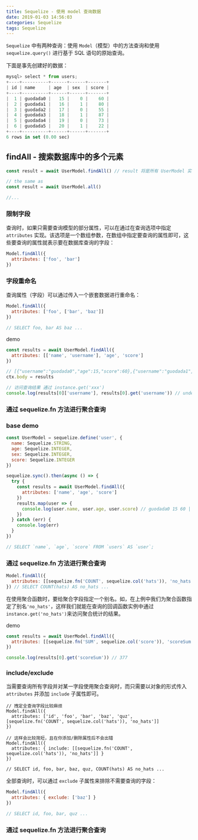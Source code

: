 ```yaml
---
title: Sequelize - 使用 model 查询数据
date: 2019-01-03 14:56:03
categories: Sequelize
tags: Sequelize
---
```


`Sequelize` 中有两种查询：使用 `Model`（模型）中的方法查询和使用 `sequelize.query()` 进行基于 SQL 语句的原始查询。

下面是事先创建好的数据：

```js
mysql> select * from users;
+----+----------+------+------+-------+
| id | name     | age  | sex  | score |
+----+----------+------+------+-------+
|  1 | guodada0 |   15 |    0 |    60 |
|  2 | guodada1 |   16 |    1 |    80 |
|  3 | guodada2 |   17 |    0 |    55 |
|  4 | guodada3 |   18 |    1 |    87 |
|  5 | guodada4 |   19 |    0 |    73 |
|  6 | guodada5 |   20 |    1 |    22 |
+----+----------+------+------+-------+
6 rows in set (0.00 sec)
```

## findAll - 搜索数据库中的多个元素

```js
const result = await UserModel.findAll() // result 将是所有 UserModel 实例的数组

// the same as
const result = await UserModel.all()

//...
```

### 限制字段

查询时，如果只需要查询模型的部分属性，可以在通过在查询选项中指定 `attributes` 实现。该选项是一个数组参数，在数组中指定要查询的属性即可，这些要查询的属性就表示要在数据库查询的字段：

```js
Model.findAll({
  attributes: ['foo', 'bar']
})
```

### 字段重命名

查询属性（字段）可以通过传入一个嵌套数据进行重命名：

```js
Model.findAll({
  attributes: ['foo', ['bar', 'baz']]
})

// SELECT foo, bar AS baz ...
```

demo

```js
const results = await UserModel.findAll({
  attributes: [['name', 'username'], 'age', 'score']
})

// [{"username":"guodada0","age":15,"score":60},{"username":"guodada1","age":16,"score":80} ...]
ctx.body = results

// 访问查询结果 通过 instance.get('xxx')
console.log(results[0]['username'], results[0].get('username')) // undefind, 'guodada0'
```

### 通过 sequelize.fn 方法进行聚合查询




### base demo

```js
const UserModel = sequelize.define('user', {
  name: Sequelize.STRING,
  age: Sequelize.INTEGER,
  sex: Sequelize.INTEGER,
  score: Sequelize.INTEGER
})

sequelize.sync().then(async () => {
  try {
    const results = await UserModel.findAll({
      attributes: ['name', 'age', 'score']
    })
    results.map(user => {
      console.log(user.name, user.age, user.score) // guodada0 15 60 | guodada1 16 80...
    })
  } catch (err) {
    console.log(err)
  }
})

// SELECT `name`, `age`, `score` FROM `users` AS `user`;
```

### 通过 sequelize.fn 方法进行聚合查询

```js
Model.findAll({
  attributes: [[sequelize.fn('COUNT', sequelize.col('hats')), 'no_hats']]
}) // SELECT COUNT(hats) AS no_hats ...
```

在使用聚合函数时，要给聚合字段指定一个别名。如，在上例中我们为聚合函数指定了别名`'no_hats'`，这样我们就能在查询的回调函数实例中通过 `instance.get('no_hats')`来访问聚合统计的结果。

demo

```js
const results = await UserModel.findAll({
  attributes: [[sequelize.fn('SUM', sequelize.col('score')), 'scoreSum']]
})

console.log(results[0].get('scoreSum')) // 377
```

### include/exclude

当需要查询所有字段并对某一字段使用聚合查询时，而只需要以对象的形式传入 `attributes` 并添加 `include` 子属性即可。

```JS
// 拽定全查询字段比较麻烦
Model.findAll({
  attributes: ['id', 'foo', 'bar', 'baz', 'quz', [sequelize.fn('COUNT', sequelize.col('hats')), 'no_hats']]
})

// 这样会比较简短，且在你添加/删除属性后不会出错
Model.findAll({
  attributes: { include: [[sequelize.fn('COUNT', sequelize.col('hats')), 'no_hats']] }
})

// SELECT id, foo, bar, baz, quz, COUNT(hats) AS no_hats ...
```

全部查询时，可以通过 `exclude` 子属性来排除不需要查询的字段：

```js
Model.findAll({
  attributes: { exclude: ['baz'] }
})

// SELECT id, foo, bar, quz ...
```

### 通过 sequelize.fn 方法进行聚合查询
